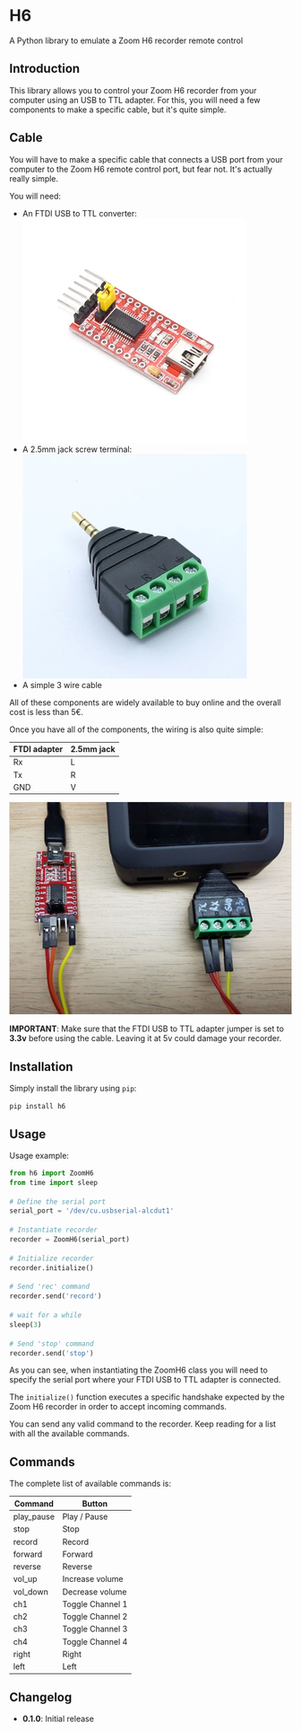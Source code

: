 # H6

A Python library to emulate a Zoom H6 recorder remote control


## Introduction

This library allows you to control your Zoom H6 recorder from your computer using an USB to TTL adapter.
For this, you will need a few components to make a specific cable, but it's quite simple.


## Cable
You will have to make a specific cable that connects a USB port from your computer to the Zoom H6 remote control port, but fear not. It's actually really simple.

You will need:
- An FTDI USB to TTL converter:
![FTDI USB to TTL](images/FT232RL-FTDI-USB-to-TTL.jpeg?raw=true "FTDI USB to TTL")
- A 2.5mm jack screw terminal:
![2.5mm jack screw terminal](images/2-5mm-Stereo-Jack.jpeg?raw=true "2.5mm jack screw terminal")
- A simple 3 wire cable

All of these components are widely available to buy online and the overall cost is less than 5€.

Once you have all of the components, the wiring is also quite simple:


| FTDI adapter | 2.5mm jack |
|--------------|------------|
| Rx           | L          |
| Tx           | R          |
| GND          | V          |

![Wiring](images/wiring.jpeg?raw=true "Wiring")

**IMPORTANT**: Make sure that the FTDI USB to TTL adapter jumper is set to **3.3v** before using the cable. Leaving it at 5v could damage your recorder.


## Installation
Simply install the library using `pip`:

`pip install h6`


## Usage

Usage example:

``` python
from h6 import ZoomH6
from time import sleep

# Define the serial port
serial_port = '/dev/cu.usbserial-alcdut1'

# Instantiate recorder
recorder = ZoomH6(serial_port)

# Initialize recorder
recorder.initialize()

# Send 'rec' command
recorder.send('record')

# wait for a while
sleep(3)

# Send 'stop' command
recorder.send('stop')
```

As you can see, when instantiating the ZoomH6 class you will need to specify the serial port where your FTDI USB to TTL adapter is connected.

The `initialize()` function executes a specific handshake expected by the Zoom H6 recorder in order to accept incoming commands.

You can send any valid command to the recorder. Keep reading for a list with all the available commands.


## Commands

The complete list of available commands is:

| Command           | Button            |
|-------------------|-------------------|
| play_pause        | Play / Pause      |
| stop              | Stop              |
| record            | Record            |
| forward           | Forward           |
| reverse           | Reverse           |
| vol_up            | Increase volume   |
| vol_down          | Decrease volume   |
| ch1               | Toggle Channel 1  |
| ch2               | Toggle Channel 2  |
| ch3               | Toggle Channel 3  |
| ch4               | Toggle Channel 4  |
| right             | Right             |
| left              | Left              |


## Changelog

- **0.1.0**: Initial release

